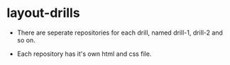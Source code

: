 # layout-drills

- There are seperate repositories for each drill, named drill-1, drill-2 and so on.

- Each repository has it's own html and css file.
